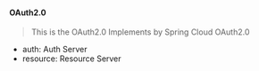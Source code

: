 #### OAuth2.0
> This is the OAuth2.0 Implements by Spring Cloud OAuth2.0
- auth: Auth Server
- resource: Resource Server